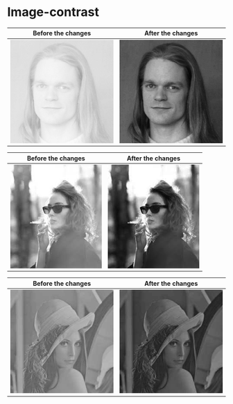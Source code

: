 # Image-contrast

Before the changes             |  After the changes
:-------------------------:|:-------------------------:
![](https://github.com/sharifnezhad/Image-contrast/blob/main/image1.png)  |  ![](https://github.com/sharifnezhad/Image-contrast/blob/main/result1.jpg)


Before the changes             |  After the changes
:-------------------------:|:-------------------------:
![](https://github.com/sharifnezhad/Image-contrast/blob/main/image2.jfif)  |  ![](https://github.com/sharifnezhad/Image-contrast/blob/main/result2.jpg)


Before the changes             |  After the changes
:-------------------------:|:-------------------------:
![](https://github.com/sharifnezhad/Image-contrast/blob/main/image3.jfif)  |  ![](https://github.com/sharifnezhad/Image-contrast/blob/main/result3.jpg)
